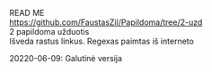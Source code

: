 READ ME  
https://github.com/FaustasZil/Papildoma/tree/2-uzd  
2 papildoma užduotis  
Išveda rastus linkus. Regexas paimtas iš interneto  
  
20220-06-09: Galutinė versija  

